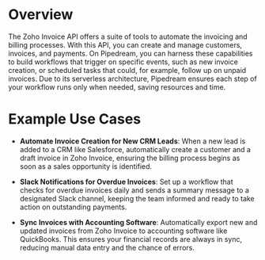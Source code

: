 # Overview

The Zoho Invoice API offers a suite of tools to automate the invoicing and billing processes. With this API, you can create and manage customers, invoices, and payments. On Pipedream, you can harness these capabilities to build workflows that trigger on specific events, such as new invoice creation, or scheduled tasks that could, for example, follow up on unpaid invoices. Due to its serverless architecture, Pipedream ensures each step of your workflow runs only when needed, saving resources and time.

# Example Use Cases

- **Automate Invoice Creation for New CRM Leads**: When a new lead is added to a CRM like Salesforce, automatically create a customer and a draft invoice in Zoho Invoice, ensuring the billing process begins as soon as a sales opportunity is identified.

- **Slack Notifications for Overdue Invoices**: Set up a workflow that checks for overdue invoices daily and sends a summary message to a designated Slack channel, keeping the team informed and ready to take action on outstanding payments.

- **Sync Invoices with Accounting Software**: Automatically export new and updated invoices from Zoho Invoice to accounting software like QuickBooks. This ensures your financial records are always in sync, reducing manual data entry and the chance of errors.
